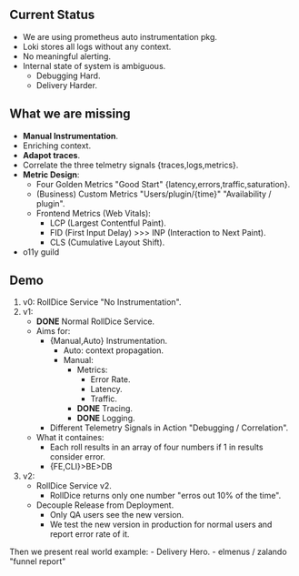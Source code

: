 ## Current Status
- We are using prometheus auto instrumentation pkg.
- Loki stores all logs without any context.
- No meaningful alerting.
- Internal state of system is ambiguous.
    - Debugging Hard.
    - Delivery Harder.

## What we are missing
- **Manual Instrumentation**.
- Enriching context.
- **Adapot traces**.
- Correlate the three telmetry signals {traces,logs,metrics}.
- **Metric Design**:
    - Four Golden Metrics "Good Start" {latency,errors,traffic,saturation}.
    - (Business) Custom Metrics "Users/plugin/{time}" "Availability / plugin".
    - Frontend Metrics (Web Vitals):
        - LCP (Largest Contentful Paint).
        - FID (First Input Delay) >>> INP (Interaction to Next Paint).
        - CLS (Cumulative Layout Shift).
- o11y guild

## Demo
1. v0: RollDice Service "No Instrumentation".
2. v1:
    - **DONE** Normal RollDice Service.
    - Aims for:
        - {Manual,Auto} Instrumentation.
            - Auto: context propagation.
            - Manual:
                - Metrics:
                    - Error Rate.
                    - Latency.
                    - Traffic.
                - **DONE** Tracing.
                - **DONE** Logging.
        - Different Telemetry Signals in Action "Debugging / Correlation".
    - What it containes:
        - Each roll results in an array of four numbers if 1 in results consider error.
        - {FE,CLI}>BE>DB
3. v2:
    - RollDice Service v2.
        - RollDice returns only one number "erros out 10% of the time".
    - Decouple Release from Deployment.
        - Only QA users see the new version.
        - We test the new version in production for normal users and report error rate of it.

Then we present real world example:
    - Delivery Hero.
    - elmenus / zalando "funnel report"
